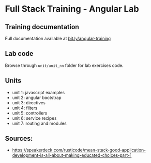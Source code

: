 # Full Stack Training - Angular Lab

## Training documentation

Full documentation available at [bit.ly/angular-training](http://bit.ly/angular-training)

## Lab code
Browse through `unit/unit_nn` folder for lab exercises code.

## Units

 - unit 1: javascript examples
 - unit 2: angular bootstrap
 - unit 3: directives
 - unit 4: filters
 - unit 5: controllers
 - unit 6: service recipes
 - unit 7: routing and modules
 
 
## Sources:
 - https://speakerdeck.com/rusticode/mean-stack-good-application-development-is-all-about-making-educated-choices-part-1
